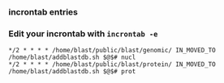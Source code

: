 ### incrontab entries
### Edit your incrontab with `incrontab -e`
```
*/2 * * * * /home/blast/public/blast/genomic/ IN_MOVED_TO /home/blast/addblastdb.sh $@$# nucl
*/2 * * * * /home/blast/public/blast/protein/ IN_MOVED_TO /home/blast/addblastdb.sh $@$# prot
```